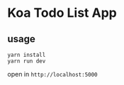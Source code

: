# Koa Todo List App

## usage

```bas
yarn install
yarn run dev
```

open in `http://localhost:5000`